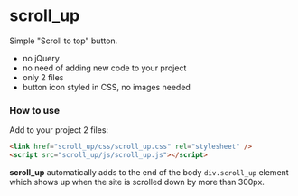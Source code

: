 # scroll_up
Simple "Scroll to top" button.

  - no jQuery
  - no need of adding new code to your project
  - only 2 files
  - button icon styled in CSS, no images needed

### How to use

Add to your project 2 files:

```html
<link href="scroll_up/css/scroll_up.css" rel="stylesheet" />
<script src="scroll_up/js/scroll_up.js"></script>
```

**scroll_up** automatically adds to the end of the body `div.scroll_up` element which shows up when the site is scrolled down by more than 300px.

